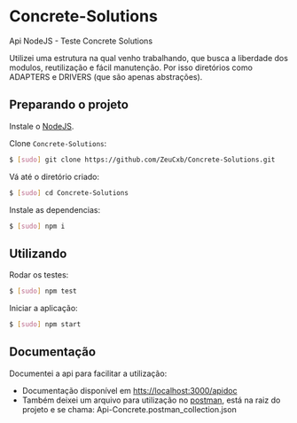 # Concrete-Solutions
Api NodeJS - Teste Concrete Solutions

Utilizei uma estrutura na qual venho trabalhando, que busca a liberdade dos modulos, reutilização e fácil manutenção. Por isso diretórios como ADAPTERS e DRIVERS (que são apenas abstrações).

## Preparando o projeto

Instale o [NodeJS](https://nodejs.org/).

Clone `Concrete-Solutions`:
```bash
$ [sudo] git clone https://github.com/ZeuCxb/Concrete-Solutions.git
```

Vá até o diretório criado:
```bash
$ [sudo] cd Concrete-Solutions
```

Instale as dependencias:
```bash
$ [sudo] npm i
```

## Utilizando

Rodar os testes:
```bash
$ [sudo] npm test
```

Iniciar a aplicação:
```bash
$ [sudo] npm start
```

## Documentação

Documentei a api para facilitar a utilização:
 - Documentação disponível em [htts://localhost:3000/apidoc](htts://localhost:3000/apidoc)
 - Também deixei um arquivo para utilização no [postman](https://www.getpostman.com/), está na raiz do projeto e se chama: Api-Concrete.postman_collection.json
